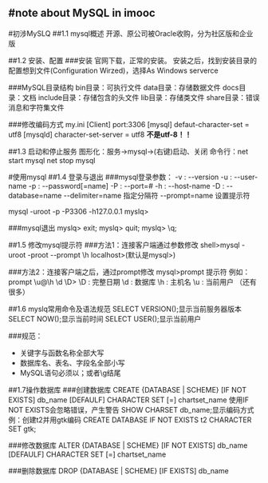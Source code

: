 #note about MySQL in imooc
------

#初涉MySLQ
##1.1 mysql概述
开源、原公司被Oracle收购，分为社区版和企业版

##1.2 安装、配置
###安装
官网下载，正常的安装。
安装之后，找到安装目录的配置想到文件(Configuration Wirzed)，选择As Windows serverce

###MySQL目录结构
bin目录：可执行文件
data目录：存储数据文件
docs目录：文档
include目录：存储包含的头文件
lib目录：存储类文件
share目录：错误消息和字符集文件

###修改编码方式
my.ini
[Client]
port:3306
[mysql]
defaut-character-set = utf8
[mysqld]
character-set-server = utf8
**不是utf-8！！**

##1.3 启动和停止服务
图形化：服务->mysql->(右键)启动、关闭
命令行：net start mysql
		net stop mysql

#使用mysql
##1.4 登录与退出
###mysql登录参数：
-v  :  --version
-u  :  --user-name
-p  :  --password[=name]
-P  :  --port=#
-h  :  --host-name
-D  :  --database=name
--delimiter=name 指定分隔符
--prompt=name 设置提示符

mysql -uroot -p -P3306 -h127.0.0.1
myslq>

###mysql退出
myslq> exit;
myslq> quit;
myslq> \q;

##1.5 修改mysql提示符
###方法1：连接客户端通过参数修改
shell>mysql -uroot -proot --prompt \h
localhost>(默认是mysql>)

###方法2：连接客户端之后，通过prompt修改
mysql>prompt 提示符
例如：prompt \u@\h \d \D>
\D  :  完整日期
\d  :  数据库
\h  :  主机名
\u  :  当前用户
（还有很多）

##1.6 myslq常用命令及语法规范
SELECT VERSION();显示当前服务器版本
SELECT NOW();显示当前时间
SELECT USER();显示当前用户

###规范：

 - 关键字与函数名称全部大写
 - 数据库名、表名、字段名全部小写
 - MySQL语句必须以；或者\g结尾

##1.7操作数据库
###创建数据库
CREATE {DATABASE | SCHEME} [IF NOT EXISTS] db_name [DEFAULF] CHARACTER SET [=] chartset_name
使用IF NOT EXISTS会忽略错误，产生警告
SHOW CHARSET db_name;显示编码方式
例：创建t2并用gtk编码
CREATE DATABASE IF NOT EXISTS t2 CHARACTER SET gtk;

###修改数据库
ALTER {DATABASE | SCHEME} [IF NOT EXISTS] db_name [DEFAULF] CHARACTER SET [=] chartset_name

###删除数据库
DROP {DATABASE | SCHEME} [IF EXISTS] db_name